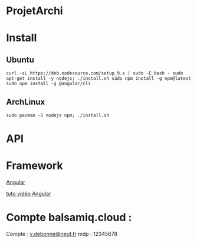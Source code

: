 # ProjetArchi

# Install

## Ubuntu
`
curl -sL https://deb.nodesource.com/setup_9.x | sudo -E bash -
sudo apt-get install -y nodejs; ./install.sh
sudo npm install -g npm@latest
sudo npm install -g @angular/cli
`

## ArchLinux
`
sudo pacman -S nodejs npm; ./install.sh
`

# API


# Framework
[Angular](https://angular.io/)

[tuto vidéo Angular](https://www.grafikart.fr/formations/angularjs)

# Compte balsamiq.cloud :

Compte : v.debonne@neuf.fr
mdp : 12345678
